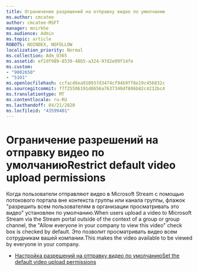 ```yaml
---
title: Ограничение разрешений на отправку видео по умолчанию
ms.author: cmcatee
author: cmcatee-MSFT
manager: mnirkhe
ms.audience: Admin
ms.topic: article
ROBOTS: NOINDEX, NOFOLLOW
localization_priority: Normal
ms.collection: Adm_O365
ms.assetid: ef2df989-8539-48b5-a324-97d2e09f14fe
ms.custom:
- "9002650"
- "5101"
ms.openlocfilehash: ccfacd6ea910937d3474cf94b9ff8e19c456832c
ms.sourcegitcommit: f7f25506191d0656a7637340df806b82c4232bc4
ms.translationtype: MT
ms.contentlocale: ru-RU
ms.lasthandoff: 04/21/2020
ms.locfileid: "43599401"
---
```

# <a name="restrict-default-video-upload-permissions"></a><span data-ttu-id="ccd3b-102">Ограничение разрешений на отправку видео по умолчанию</span><span class="sxs-lookup"><span data-stu-id="ccd3b-102">Restrict default video upload permissions</span></span>

<span data-ttu-id="ccd3b-103">Когда пользователи отправляют видео в Microsoft Stream с помощью потокового портала вне контекста группы или канала группы, флажок "разрешить всем пользователям в организации просматривать это видео" установлен по умолчанию.</span><span class="sxs-lookup"><span data-stu-id="ccd3b-103">When users upload a video to Microsoft Stream via the Stream portal outside of the context of a group or group channel, the "Allow everyone in your company to view this video" check box is checked by default.</span></span> <span data-ttu-id="ccd3b-104">Это позволит просматривать видео всем сотрудникам вашей компании.</span><span class="sxs-lookup"><span data-stu-id="ccd3b-104">This makes the video available to be viewed by everyone in your company.</span></span>

- [<span data-ttu-id="ccd3b-105">Настройка разрешений на отправку видео по умолчанию</span><span class="sxs-lookup"><span data-stu-id="ccd3b-105">Set the default video upload permissions</span></span>](https://docs.microsoft.com/stream/default-video-permissions)
